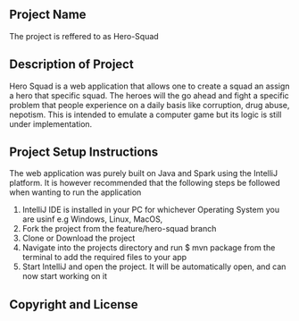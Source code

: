

## Project Name 

The project is reffered to as Hero-Squad

## Description of Project

Hero Squad is a web application that allows one to create a squad an assign a hero that 
specific squad. The heroes will the go ahead and fight a specific problem that
people experience on a daily basis like corruption, drug abuse, nepotism. This is intended to emulate a computer game but
its logic is still under implementation.

## Project Setup Instructions
The web application was purely built on Java and Spark using the IntelliJ platform. It 
is however recommended that the following steps be followed when wanting to run the application

<ol>
<li> IntelliJ IDE is installed in your PC for whichever Operating System you are usinf e.g Windows, Linux, MacOS, 
</li>
<li> Fork the project from the feature/hero-squad branch
</li>
<li> Clone or Download the project  </li>
<li> Navigate into the projects directory and run $ mvn package from the terminal to add
the required files to your app</li>
<li> Start IntelliJ and open the project. It will be automatically open, and can now start working on it</li>
</ol>


## Copyright and License



